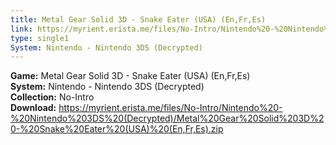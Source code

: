 ```yaml
---
title: Metal Gear Solid 3D - Snake Eater (USA) (En,Fr,Es)
link: https://myrient.erista.me/files/No-Intro/Nintendo%20-%20Nintendo%203DS%20(Decrypted)/Metal%20Gear%20Solid%203D%20-%20Snake%20Eater%20(USA)%20(En,Fr,Es).zip
type: single1
System: Nintendo - Nintendo 3DS (Decrypted)
---
```

<b>Game:</b> Metal Gear Solid 3D - Snake Eater (USA) (En,Fr,Es)<br>
<b>System:</b> Nintendo - Nintendo 3DS (Decrypted)<br>
<b>Collection:</b> No-Intro<br>
<b>Download:</b> https://myrient.erista.me/files/No-Intro/Nintendo%20-%20Nintendo%203DS%20(Decrypted)/Metal%20Gear%20Solid%203D%20-%20Snake%20Eater%20(USA)%20(En,Fr,Es).zip